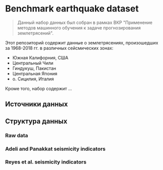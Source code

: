 <h1>Benchmark earthquake dataset</h1>

> Данный набор данных был собран в рамках ВКР "Применение методов машинного обучения к задаче прогнозирования землетрясений".

Этот репозиторий содержит данные о землетрясениях, произошедших за 1968-2018 гг. в различных сейсмических зонах:
* Южная Калифорния, США
* Центральный Чили
* Гиндукуш, Пакистан
* Центральная Япония
* о. Сицилия, Италия

Кроме того, набор содержит ...

<h2>Источники данных</h2>


<h2>Структура данных</h2>

<h3>Raw data</h3>
<h3>Adeli and Panakkat seismicity indicators</h3>
<h3>Reyes et al. seismicity indicators</h3>
